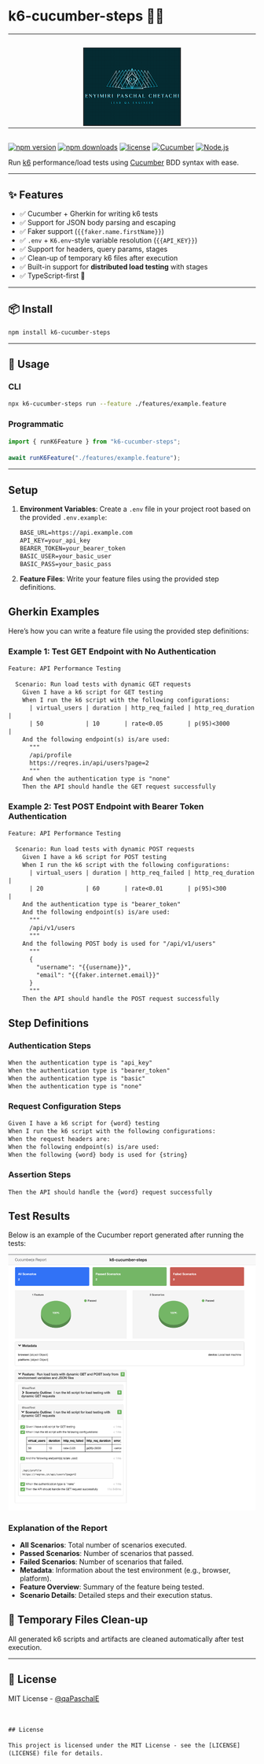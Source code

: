 # k6-cucumber-steps 🥒🧪

<table align="center" style="margin-bottom:30px;"><tr><td align="center" width="9999" heigth="9999" >
 <img src="assets/paschal logo (2).png" alt="paschal Logo" style="margin-top:25px;" align="center"/>
</td></tr></table>

[![npm version](https://img.shields.io/npm/v/k6-cucumber-steps.svg)](https://www.npmjs.com/package/k6-cucumber-steps)
[![npm downloads](https://img.shields.io/npm/dt/k6-cucumber-steps.svg)](https://www.npmjs.com/package/k6-cucumber-steps)
[![license](https://img.shields.io/npm/l/k6-cucumber-steps)](https://github.com/qaPaschalE/k6-cucumber-steps/blob/main/LICENSE)
[![Cucumber](https://img.shields.io/badge/built%20with-Cucumber-3178c6.svg)](https://cucumber.io/)
[![Node.js](https://img.shields.io/badge/node-%3E=18-green.svg)](https://nodejs.org/)

Run [k6](https://k6.io/) performance/load tests using [Cucumber](https://cucumber.io/) BDD syntax with ease.

---

## ✨ Features

- ✅ Cucumber + Gherkin for writing k6 tests
- ✅ Support for JSON body parsing and escaping
- ✅ Faker support (`{{faker.name.firstName}}`)
- ✅ `.env` + `K6.env`-style variable resolution (`{{API_KEY}}`)
- ✅ Support for headers, query params, stages
- ✅ Clean-up of temporary k6 files after execution
- ✅ Built-in support for **distributed load testing** with stages
- ✅ TypeScript-first 🧡

---

## 📦 Install

```bash
npm install k6-cucumber-steps
```

---

## 🚀 Usage

### CLI

```bash
npx k6-cucumber-steps run --feature ./features/example.feature
```

### Programmatic

```ts
import { runK6Feature } from "k6-cucumber-steps";

await runK6Feature("./features/example.feature");
```

---

## Setup

1. **Environment Variables**: Create a `.env` file in your project root based on the provided `.env.example`:

   ```env
   BASE_URL=https://api.example.com
   API_KEY=your_api_key
   BEARER_TOKEN=your_bearer_token
   BASIC_USER=your_basic_user
   BASIC_PASS=your_basic_pass
   ```

2. **Feature Files**: Write your feature files using the provided step definitions.

## Gherkin Examples

Here’s how you can write a feature file using the provided step definitions:

### Example 1: Test GET Endpoint with No Authentication

```gherkin
Feature: API Performance Testing

  Scenario: Run load tests with dynamic GET requests
    Given I have a k6 script for GET testing
    When I run the k6 script with the following configurations:
      | virtual_users | duration | http_req_failed | http_req_duration |
      | 50            | 10       | rate<0.05       | p(95)<3000        |
    And the following endpoint(s) is/are used:
      """
      /api/profile
      https://reqres.in/api/users?page=2
      """
    And when the authentication type is "none"
    Then the API should handle the GET request successfully
```

### Example 2: Test POST Endpoint with Bearer Token Authentication

```gherkin
Feature: API Performance Testing

  Scenario: Run load tests with dynamic POST requests
    Given I have a k6 script for POST testing
    When I run the k6 script with the following configurations:
      | virtual_users | duration | http_req_failed | http_req_duration |
      | 20            | 60       | rate<0.01       | p(95)<300         |
    And the authentication type is "bearer_token"
    And the following endpoint(s) is/are used:
      """
      /api/v1/users
      """
    And the following POST body is used for "/api/v1/users"
      """
      {
        "username": "{{username}}",
        "email": "{{faker.internet.email}}"
      }
      """
    Then the API should handle the POST request successfully
```

## Step Definitions

### Authentication Steps

```gherkin
When the authentication type is "api_key"
When the authentication type is "bearer_token"
When the authentication type is "basic"
When the authentication type is "none"
```

### Request Configuration Steps

```gherkin
Given I have a k6 script for {word} testing
When I run the k6 script with the following configurations:
When the request headers are:
When the following endpoint(s) is/are used:
When the following {word} body is used for {string}
```

### Assertion Steps

```gherkin
Then the API should handle the {word} request successfully
```

## Test Results

Below is an example of the Cucumber report generated after running the tests:

![Cucumber Report](./assets/k6-cucumber-report.png)

### Explanation of the Report

- **All Scenarios**: Total number of scenarios executed.
- **Passed Scenarios**: Number of scenarios that passed.
- **Failed Scenarios**: Number of scenarios that failed.
- **Metadata**: Information about the test environment (e.g., browser, platform).
- **Feature Overview**: Summary of the feature being tested.
- **Scenario Details**: Detailed steps and their execution status.

## 🧼 Temporary Files Clean-up

All generated k6 scripts and artifacts are cleaned automatically after test execution.

---

## 📄 License

MIT License - [@qaPaschalE](https://github.com/qaPaschalE)

```


## License

This project is licensed under the MIT License - see the [LICENSE](LICENSE) file for details.


```
